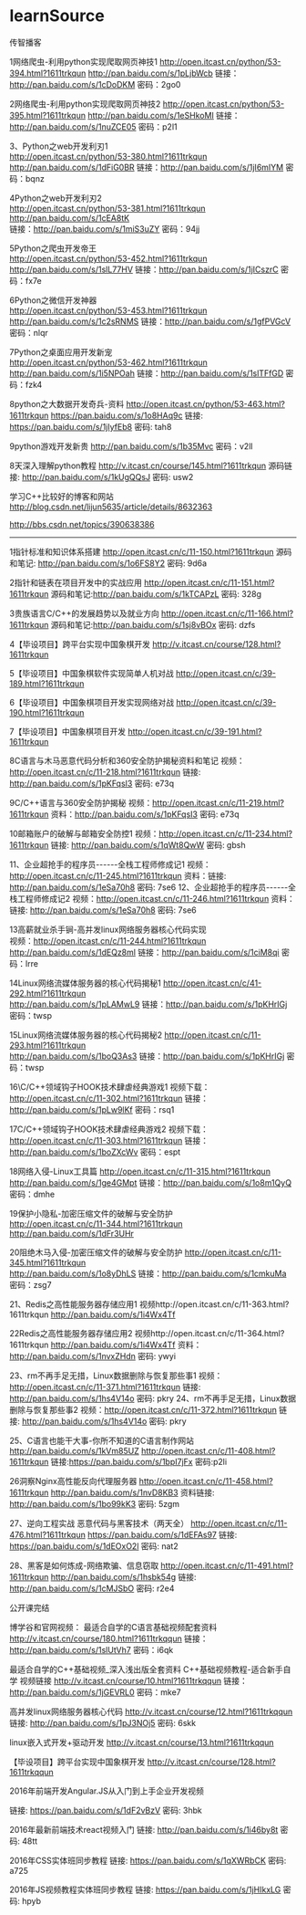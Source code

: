 # learnSource
传智播客

1网络爬虫-利用python实现爬取网页神技1	
http://open.itcast.cn/python/53-394.html?1611trkqun	
http://pan.baidu.com/s/1pLjbWcb	
链接：http://pan.baidu.com/s/1cDoDKM 密码：2go0

2网络爬虫-利用python实现爬取网页神技2	
http://open.itcast.cn/python/53-395.html?1611trkqun	
http://pan.baidu.com/s/1eSHkoMI	
链接：http://pan.baidu.com/s/1nuZCE05 密码：p2l1

3、Python之web开发利刃1	
http://open.itcast.cn/python/53-380.html?1611trkqun	
http://pan.baidu.com/s/1dFiG0BR	
链接：http://pan.baidu.com/s/1jI6mIYM 密码：bqnz

4Python之web开发利刃2	
http://open.itcast.cn/python/53-381.html?1611trkqun	
http://pan.baidu.com/s/1cEA8tK	
链接：http://pan.baidu.com/s/1miS3uZY 密码：94jj

5Python之爬虫开发帝王	
http://open.itcast.cn/python/53-452.html?1611trkqun	
http://pan.baidu.com/s/1slL77HV	
链接：http://pan.baidu.com/s/1jICszrC 密码：fx7e

6Python之微信开发神器	
http://open.itcast.cn/python/53-453.html?1611trkqun	
http://pan.baidu.com/s/1c2sRNMS
链接：http://pan.baidu.com/s/1gfPVGcV 密码：nlqr

7Python之桌面应用开发新宠	
http://open.itcast.cn/python/53-462.html?1611trkqun	
http://pan.baidu.com/s/1i5NPOah	
链接：http://pan.baidu.com/s/1slTFfGD 密码：fzk4

8python之大数据开发奇兵-资料
http://open.itcast.cn/python/53-463.html?1611trkqun
https://pan.baidu.com/s/1o8HAq9c
链接:  https://pan.baidu.com/s/1jIyfEb8 密码: tah8 

9python游戏开发新贵
http://pan.baidu.com/s/1b35Mvc 密码：v2ll

8天深入理解python教程
http://v.itcast.cn/course/145.html?1611trkqun
源码链接: http://pan.baidu.com/s/1kUgQQsJ 密码: usw2



学习C++比较好的博客和网站
http://blog.csdn.net/lijun5635/article/details/8632363 

http://bbs.csdn.net/topics/390638386 


-------------------------------------------------------
 
1指针标准和知识体系搭建
http://open.itcast.cn/c/11-150.html?1611trkqun
源码和笔记: http://pan.baidu.com/s/1o6FS8Y2 密码: 9d6a

2指针和链表在项目开发中的实战应用
http://open.itcast.cn/c/11-151.html?1611trkqun
源码和笔记:http://pan.baidu.com/s/1kTCAPzL 密码: 328g

3贵族语言C/C++的发展趋势以及就业方向
http://open.itcast.cn/c/11-166.html?1611trkqun
源码和笔记:http://pan.baidu.com/s/1sj8vBOx 密码: dzfs

4【毕设项目】跨平台实现中国象棋开发
 http://v.itcast.cn/course/128.html?1611trkqun

5【毕设项目】中国象棋软件实现简单人机对战
http://open.itcast.cn/c/39-189.html?1611trkqun

6【毕设项目】中国象棋项目开发实现网络对战
http://open.itcast.cn/c/39-190.html?1611trkqun

7【毕设项目】中国象棋项目开发
http://open.itcast.cn/c/39-191.html?1611trkqun

8C语言与木马恶意代码分析和360安全防护揭秘资料和笔记
视频：http://open.itcast.cn/c/11-218.html?1611trkqun
链接: http://pan.baidu.com/s/1pKFqsI3 密码: e73q

9C/C++语言与360安全防护揭秘
视频：http://open.itcast.cn/c/11-219.html?1611trkqun
资料：http://pan.baidu.com/s/1pKFqsI3 密码: e73q

10邮箱账户的破解与邮箱安全防控1
视频：http://open.itcast.cn/c/11-234.html?1611trkqun
链接: http://pan.baidu.com/s/1qWt8QwW 密码: gbsh

11、企业超抢手的程序员------全栈工程师修成记1
视频：http://open.itcast.cn/c/11-245.html?1611trkqun
资料：链接: http://pan.baidu.com/s/1eSa70h8 密码: 7se6
12、企业超抢手的程序员------全栈工程师修成记2
视频：http://open.itcast.cn/c/11-246.html?1611trkqun
资料：链接: http://pan.baidu.com/s/1eSa70h8 密码: 7se6

13高薪就业杀手锏-高并发linux网络服务器核心代码实现	
视频：http://open.itcast.cn/c/11-244.html?1611trkqun	
http://pan.baidu.com/s/1dEQz8ml	
链接：http://pan.baidu.com/s/1ciM8qi 密码：lrre

14Linux网络流媒体服务器的核心代码揭秘1	
http://open.itcast.cn/c/41-292.html?1611trkqun	
http://pan.baidu.com/s/1pLAMwL9	
链接：http://pan.baidu.com/s/1pKHrIGj 密码：twsp

15Linux网络流媒体服务器的核心代码揭秘2	
http://open.itcast.cn/c/11-293.html?1611trkqun	
http://pan.baidu.com/s/1boQ3As3	
链接：http://pan.baidu.com/s/1pKHrIGj 密码：twsp

16\C/C++领域钩子HOOK技术肆虐经典游戏1
视频下载：http://open.itcast.cn/c/11-302.html?1611trkqun
链接：http://pan.baidu.com/s/1pLw9lKf 密码：rsq1

17C/C++领域钩子HOOK技术肆虐经典游戏2
视频下载：http://open.itcast.cn/c/11-303.html?1611trkqun
链接：http://pan.baidu.com/s/1boZXcWv 密码：espt

18网络入侵-Linux工具篇	
http://open.itcast.cn/c/11-315.html?1611trkqun	
http://pan.baidu.com/s/1ge4GMpt	
链接：http://pan.baidu.com/s/1o8m1QyQ 密码：dmhe

19保护小隐私-加密压缩文件的破解与安全防护	
http://open.itcast.cn/c/11-344.html?1611trkqun	
http://pan.baidu.com/s/1dFr3UHr

20阻绝木马入侵-加密压缩文件的破解与安全防护	
http://open.itcast.cn/c/11-345.html?1611trkqun	
http://pan.baidu.com/s/1o8yDhLS	
链接：http://pan.baidu.com/s/1cmkuMa 密码：zsg7

21、Redis之高性能服务器存储应用1
视频http://open.itcast.cn/c/11-363.html?1611trkqun
http://pan.baidu.com/s/1i4Wx4Tf

22Redis之高性能服务器存储应用2
视频http://open.itcast.cn/c/11-364.html?1611trkqun
http://pan.baidu.com/s/1i4Wx4Tf
资料：http://pan.baidu.com/s/1nvxZHdn 密码: ywyi

23、rm不再手足无措，Linux数据删除与恢复那些事1
视频：http://open.itcast.cn/c/11-371.html?1611trkqun
链接: http://pan.baidu.com/s/1hs4V14o 密码: pkry
24、rm不再手足无措，Linux数据删除与恢复那些事2
视频：http://open.itcast.cn/c/11-372.html?1611trkqun
链接: http://pan.baidu.com/s/1hs4V14o 密码: pkry

25、C语言也能干大事-你所不知道的C语言制作网站
http://pan.baidu.com/s/1kVm85UZ
http://open.itcast.cn/c/11-408.html?1611trkqun
链接:https://pan.baidu.com/s/1bpI7jFx 密码:p2li

26洞察Nginx高性能反向代理服务器
http://open.itcast.cn/c/11-458.html?1611trkqun
http://pan.baidu.com/s/1nvD8KB3
资料链接: http://pan.baidu.com/s/1bo99kK3 密码: 5zgm

27、逆向工程实战 恶意代码与黑客技术（两天全）
http://open.itcast.cn/c/11-476.html?1611trkqun
https://pan.baidu.com/s/1dEFAs97
链接: https://pan.baidu.com/s/1dEOxO2l 密码: nat2

28、黑客是如何炼成-网络欺骗、信息窃取
http://open.itcast.cn/c/11-491.html?1611trkqun
http://pan.baidu.com/s/1hsbk54g
链接: http://pan.baidu.com/s/1cMJSbO 密码: r2e4

公开课完结

博学谷和官网视频：
最适合自学的C语言基础视频配套资料
http://v.itcast.cn/course/180.html?1611trkqqun
链接：http://pan.baidu.com/s/1slUtVh7 密码：i6qk

最适合自学的C++基础视频_深入浅出版全套资料
C++基础视频教程-适合新手自学
视频链接  http://v.itcast.cn/course/10.html?1611trkqqun
链接：http://pan.baidu.com/s/1jGEVRL0 密码：mke7


高并发linux网络服务器核心代码
http://v.itcast.cn/course/12.html?1611trkqqun
链接: http://pan.baidu.com/s/1pJ3NOj5 密码: 6skk


linux嵌入式开发+驱动开发
http://v.itcast.cn/course/13.html?1611trkqqun


【毕设项目】跨平台实现中国象棋开发
 http://v.itcast.cn/course/128.html?1611trkqqun



2016年前端开发Angular.JS从入门到上手企业开发视频

链接: https://pan.baidu.com/s/1dF2vBzV 密码: 3hbk

2016年最新前端技术react视频入门
链接: http://pan.baidu.com/s/1i46by8t 密码: 48tt

2016年CSS实体班同步教程
链接: https://pan.baidu.com/s/1qXWRbCK 密码: a725

2016年JS视频教程实体班同步教程
链接: https://pan.baidu.com/s/1jHIkxLG 密码: hpyb

